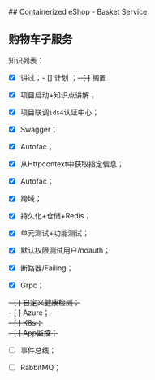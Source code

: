 ﻿﻿## Containerized eShop - Basket Service
## 购物车子服务

知识列表：
- [x] 讲过；- [] 计划 ；~~- [ ]~~ 搁置


- [x] 项目启动+知识点讲解；
- [x] 项目联调`ids4`认证中心；
- [x] Swagger；
- [x] Autofac；
- [x] 从Httpcontext中获取指定信息；
- [x] Autofac；
- [x] 跨域；
- [x] 持久化+仓储+Redis；
- [x] 单元测试+功能测试；  

- [x] 默认权限测试用户/noauth；
- [x] 断路器/Failing；

- [x] Grpc；

~~- [ ] 自定义健康检测；~~  
~~- [ ] Azure；~~  
~~- [ ] K8s；~~  
~~- [ ] App监控；~~    


- [ ] 事件总线；
- [ ] RabbitMQ；



